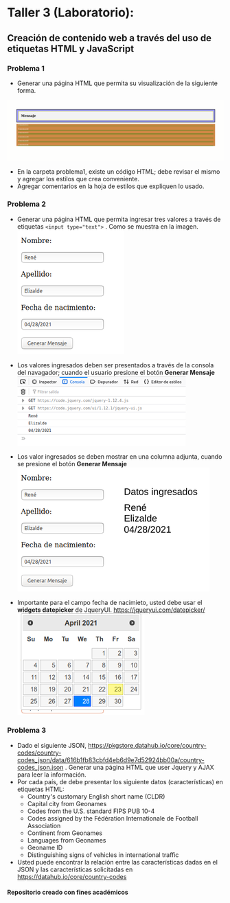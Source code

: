 # Taller 3 (Laboratorio):
## Creación de contenido web a través del uso de etiquetas HTML y JavaScript

### Problema 1
* Generar una página HTML que permita su visualización de la siguiente forma.

![img](https://raw.githubusercontent.com/PlataformasWeb-P-AA2021/taller03/main/images/img-replicar.png)

* En la carpeta problema1, existe un código HTML; debe revisar el mismo y agregar los estilos que crea conveniente.
* Agregar comentarios en la hoja de estilos que expliquen lo usado.


### Problema 2
* Generar una página HTML que permita ingresar tres valores a través de etiquetas  ```<input type="text">``` . Como se muestra en la imagen.
![](https://raw.githubusercontent.com/PlataformasWeb-P-AA2021/taller03/main/images/img-ingreso-datos.png)

* Los valores ingresados deben ser presentados a través de la consola del navagador; cuando el usuario presione el botón **Generar Mensaje**
![](https://raw.githubusercontent.com/PlataformasWeb-P-AA2021/taller03/main/images/consola.png)
* Los valor ingresados se deben mostrar en una columna adjunta, cuando se presione el botón **Generar Mensaje**
![](https://raw.githubusercontent.com/PlataformasWeb-P-AA2022/Taller03/main/images/img-ingreso-datos-002.png)

* Importante para el campo fecha de nacimieto, usted debe usar el **widgets datepicker** de JqueryUI. https://jqueryui.com/datepicker/
![](https://raw.githubusercontent.com/PlataformasWeb-P-AA2021/taller03/main/images/img-datepicker.png)

### Problema 3

* Dado el siguiente JSON, https://pkgstore.datahub.io/core/country-codes/country-codes_json/data/616b1fb83cbfd4eb6d9e7d52924bb00a/country-codes_json.json . Generar una página HTML que user Jquery y AJAX para leer la información.
* Por cada país, de debe presentar los siguiente datos (características) en etiquetas HTML:
	* Country's customary English short name (CLDR)
	* Capital city from Geonames
	* Codes from the U.S. standard FIPS PUB 10-4
	* Codes assigned by the Fédération Internationale de Football Association
	* Continent from Geonames
	* Languages from Geonames
	* Geoname ID
	* Distinguishing signs of vehicles in international traffic
* Usted puede encontrar la relación entre las características dadas en el JSON y las características solicitadas en https://datahub.io/core/country-codes

#### Repositorio creado con fines académicos
